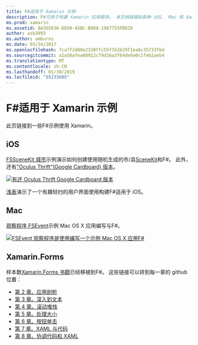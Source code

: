 ```yaml
---
title: F#适用于 Xamarin 示例
description: F#可用于构建 Xamarin 应用程序。 本文档链接到各种 iOS、 Mac 和 Xamarin.Forms 示例 Xamarin 应用程序项目中编写F#。
ms.prod: xamarin
ms.assetid: 8A355636-DE60-45BC-B988-1967755FDD28
author: asb3993
ms.author: amburns
ms.date: 03/24/2017
ms.openlocfilehash: 7ca7f2d88e2330ffc55f7b2629f1ea6c35733fbd
ms.sourcegitcommit: a1a58afea68912c79d16a3f64de9a0c1feb2aeb4
ms.translationtype: MT
ms.contentlocale: zh-CN
ms.lasthandoff: 01/30/2019
ms.locfileid: "55233605"
---
```

# <a name="f-samples-for-xamarin"></a>F#适用于 Xamarin 示例

此页链接到一些F#示例使用 Xamarin。

## <a name="ios"></a>iOS

[FSSceneKit 城市](https://developer.xamarin.com/samples/monotouch/ios8/FSSceneKit/)示例演示如何创建使用随机生成的市/县[SceneKit](xref:SceneKit)和F#。 此外，还有["Oculus Thrift"(Google Cardboard) 版本](https://developer.xamarin.com/samples/monotouch/ios8/SceneKitFSharp/)。

[![](samples-images/fxscenekit-sml.png "有还 Oculus Thrift Google Cardboard 版本")](samples-images/fxscenekit.png#lightbox)

[浅表](https://github.com/dvdsgl/shallow)演示了一个有趣轻扫的用户界面使用构建F#适用于 iOS。

## <a name="mac"></a>Mac

[观察程序 FSEvent](https://developer.xamarin.com/samples/mac/FSEvents/)示例 Mac OS X 应用编写与F#。

[![](samples-images/fsevents-sml.png "FSEvent 观察程序是使用编写一个示例 Mac OS X 应用F#")](samples-images/fsevents.png#lightbox)

## <a name="xamarinforms"></a>Xamarin.Forms

样本数[Xamarin.Forms 书籍](~/xamarin-forms/creating-mobile-apps-xamarin-forms/index.md)已经移植到F#。 这些链接可以转到每一章的 github 位置：

- [第 2 章。应用剖析](https://github.com/xamarin/xamarin-forms-book-samples/tree/master/Chapter02/FS)
- [第 3 章。深入到文本](https://github.com/xamarin/xamarin-forms-book-samples/tree/master/Chapter03/FS)
- [第 4 章。滚动堆栈](https://github.com/xamarin/xamarin-forms-book-samples/tree/master/Chapter04/FS)
- [第 5 章。处理大小](https://github.com/xamarin/xamarin-forms-book-samples/tree/master/Chapter05/FS)
- [第 6 章。按钮单击](https://github.com/xamarin/xamarin-forms-book-samples/tree/master/Chapter06/FS)
- [第 7 章。XAML 与代码](https://github.com/xamarin/xamarin-forms-book-samples/tree/master/Chapter07/FS/CodePlusXaml)
- [第 8 章。协调代码和 XAML](https://github.com/xamarin/xamarin-forms-book-samples/tree/master/Chapter08/FS/XamlKeypad)

